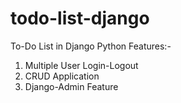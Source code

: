 # todo-list-django

To-Do List in Django Python
Features:-
1. Multiple User Login-Logout
2. CRUD Application
3. Django-Admin Feature
